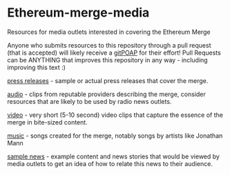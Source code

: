 # Ethereum-merge-media
Resources for media outlets interested in covering the Ethereum Merge

Anyone who submits resources to this repository through a pull request (that is accepted) will likely receive a [gitPOAP](https://gitpoap.io) for their effort! Pull Requests can be ANYTHING that improves this repository in any way - including improving this text :)

[press releases](press_releases) - sample or actual press releases that cover the merge.

[audio](audio) - clips from reputable providers describing the merge, consider resources that are likely to be used by radio news outlets.

[video](video) - very short (5-10 second) video clips that capture the essence of the merge in bite-sized content.

[music](music) - songs created for the merge, notably songs by artists like Jonathan Mann

[sample news](sample_news) - example content and news stories that would be viewed by media outlets to get an idea of how to relate this news to their audience.
